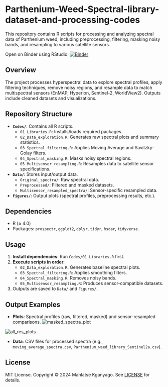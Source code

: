 # Parthenium-Weed-Spectral-library-dataset-and-processing-codes

This repository contains R scripts for processing and analyzing spectral data of Parthenium weed, including preprocessing, filtering, masking noisy bands, and resampling to various satellite sensors.

Open on Binder using RStudio: [![Binder](http://mybinder.org/badge_logo.svg)](http://mybinder.org/v2/gh/mkganyago/Parthenium-Weed-Spectral-library-dataset-and-processing-codes/master?urlpath=rstudio)

## Overview

The project processes hyperspectral data to explore spectral profiles, apply filtering techniques, remove noisy regions, and resample data to match multispectral sensors (EnMAP, Hyperion, Sentinel-2, WorldView2). Outputs include cleaned datasets and visualizations.

## Repository Structure

- **`Codes/`**: Contains all R scripts.
  - `01_Libraries.R`: Installs/loads required packages.
  - `02_Data_exploration.R`: Generates raw spectral plots and summary statistics.
  - `03_Spectral_filtering.R`: Applies Moving Average and Savitzky-Golay filters.
  - `04_Spectral_masking.R`: Masks noisy spectral regions.
  - `05_Multisensor_resampling.R`: Resamples data to satellite sensor specifications.
- **`Data/`**: Stores input/output data.
  - `Original_spectra/`: Raw spectral data.
  - `Preprocessed/`: Filtered and masked datasets.
  - `Multisensor_resampled_spectra/`: Sensor-specific resampled data.
- **`Figures/`**: Output plots (spectral profiles, preprocessing results, etc.).

## Dependencies

- R (≥ 4.0)
- Packages: `prospectr`, `ggplot2`, `dplyr`, `tidyr`, `hsdar`, `tidyverse`.

## Usage

1. **Install dependencies**: Run `Codes/01_Libraries.R` first.
2. **Execute scripts in order**:
   - `02_Data_exploration.R`: Generates baseline spectral plots.
   - `03_Spectral_filtering.R`: Applies smoothing filters.
   - `04_Spectral_masking.R`: Removes noisy bands.
   - `05_Multisensor_resampling.R`: Produces sensor-compatible datasets.
3. Outputs are saved to `Data/` and `Figures/`.

## Output Examples

- **Plots**: Spectral profiles (raw, filtered, masked) and sensor-resampled comparisons.
![masked_spectra_plot](https://github.com/user-attachments/assets/e3d72b31-9915-4f78-aea6-e961e8489ba3)

![all_res_plots](https://github.com/user-attachments/assets/a9c94232-c21a-4b36-bf8d-73e55320d9b7)

- **Data**: CSV files for processed spectra (e.g., `moving_average_spectra.csv`, `Parthenium_weed_library_Sentinel2a.csv`).

## License

MIT License. Copyright © 2024 Mahlatse Kganyago. See [LICENSE](https://opensource.org/license/mit) for details.
